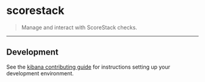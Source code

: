 # scorestack

> Manage and interact with ScoreStack checks.

---

## Development

See the [kibana contributing guide](https://github.com/elastic/kibana/blob/master/CONTRIBUTING.md) for instructions setting up your development environment.
